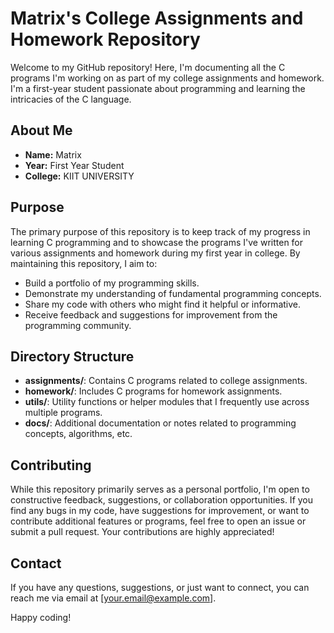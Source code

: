 # Matrix's College Assignments and Homework Repository

Welcome to my GitHub repository! Here, I'm documenting all the C programs I'm working on as part of my college assignments and homework. I'm a first-year student passionate about programming and learning the intricacies of the C language.

## About Me

- **Name:** Matrix
- **Year:** First Year Student
- **College:** KIIT UNIVERSITY

## Purpose

The primary purpose of this repository is to keep track of my progress in learning C programming and to showcase the programs I've written for various assignments and homework during my first year in college. By maintaining this repository, I aim to:

- Build a portfolio of my programming skills.
- Demonstrate my understanding of fundamental programming concepts.
- Share my code with others who might find it helpful or informative.
- Receive feedback and suggestions for improvement from the programming community.

## Directory Structure

- **assignments/**: Contains C programs related to college assignments.
- **homework/**: Includes C programs for homework assignments.
- **utils/**: Utility functions or helper modules that I frequently use across multiple programs.
- **docs/**: Additional documentation or notes related to programming concepts, algorithms, etc.

## Contributing

While this repository primarily serves as a personal portfolio, I'm open to constructive feedback, suggestions, or collaboration opportunities. If you find any bugs in my code, have suggestions for improvement, or want to contribute additional features or programs, feel free to open an issue or submit a pull request. Your contributions are highly appreciated!

## Contact

If you have any questions, suggestions, or just want to connect, you can reach me via email at [your.email@example.com].

Happy coding!
